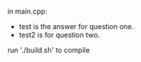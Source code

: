 in main.cpp:
* test is the answer for question one.
* test2 is for question two.

run './build.sh' to compile